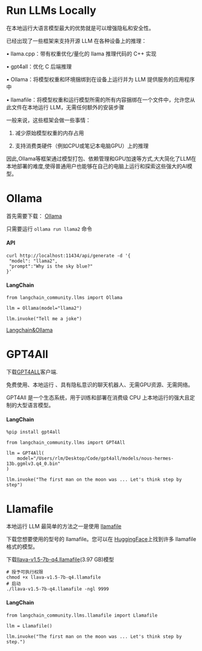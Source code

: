 # Run LLMs Locally

在本地运行大语言模型最大的优势就是可以增强隐私和安全性。

已经出现了一些框架来支持开源 LLM 在各种设备上的推理：

• llama.cpp：带有权重优化/量化的 llama 推理代码的 C++ 实现

• gpt4all：优化 C 后端推理

• Ollama：将模型权重和环境捆绑到在设备上运行并为 LLM 提供服务的应用程序中

• llamafile：将模型权重和运行模型所需的所有内容捆绑在一个文件中，允许您从此文件在本地运行 LLM，无需任何额外的安装步骤

一般来说，这些框架会做一些事情：

1. 减少原始模型权重的内存占用

2. 支持消费类硬件（例如CPU或笔记本电脑GPU）上的推理

因此,Ollama等框架通过模型打包、依赖管理和GPU加速等方式,大大简化了LLM在本地部署的难度,使得普通用户也能够在自己的电脑上运行和探索这些强大的AI模型。

# Ollama

首先需要下载： [Ollama](https://ollama.com/download)

只需要运行 `ollama run llama2` 命令

#### API

```
curl http://localhost:11434/api/generate -d '{
 "model": "llama2",
 "prompt":"Why is the sky blue?"
}'
```

#### LangChain

```
from langchain_community.llms import Ollama

llm = Ollama(model="llama2")

llm.invoke("Tell me a joke")
```

[Langchain&Ollama](https://python.langchain.com/docs/integrations/llms/ollama)

# GPT4All

下载[GPT4ALL](https://gpt4all.io/index.html)客户端.

免费使用、本地运行 、具有隐私意识的聊天机器人、无需GPU资源、无需网络。

GPT4All 是一个生态系统，用于训练和部署在消费级 CPU 上本地运行的强大且定制的大型语言模型。

#### LangChain

```
%pip install gpt4all
```

```
from langchain_community.llms import GPT4All

llm = GPT4All(
    model="/Users/rlm/Desktop/Code/gpt4all/models/nous-hermes-13b.ggmlv3.q4_0.bin"
)

llm.invoke("The first man on the moon was ... Let's think step by step")
```

# Llamafile

本地运行 LLM 最简单的方法之一是使用 [llamafile](https://github.com/Mozilla-Ocho/llamafile)

下载您想要使用的型号的 llamafile。您可以在 [HuggingFace](https://huggingface.co/models?other=llamafile)上找到许多 llamafile 格式的模型。

下载[llava-v1.5-7b-q4.llamafile](https://huggingface.co/jartine/llava-v1.5-7B-GGUF/resolve/main/llava-v1.5-7b-q4.llamafile?download=true)(3.97 GB)模型

```shell
# 授予可执行权限
chmod +x llava-v1.5-7b-q4.llamafile
# 启动
./llava-v1.5-7b-q4.llamafile -ngl 9999
```

#### LangChain

```
from langchain_community.llms.llamafile import Llamafile

llm = Llamafile()

llm.invoke("The first man on the moon was ... Let's think step by step.")
```